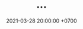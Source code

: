 ---
layout: post
title: "..."
date: 2021-03-28 20:00:00 +0700
series: lifelog
photo: 2021-03-28-0.jpg
---